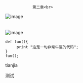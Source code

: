				第二章<br>
![image](https://github.com/weka-lishihui/dlt/blob/master/image/chapter01.jpg)  
<br>					
![image](https://github.com/yanjiusheng2018/dlt/blob/master/image/python.jpg)
<br>

```
def fun(){
     print "这是一句非常牛逼的代码";
}
fun();
```
tianjia

测试
